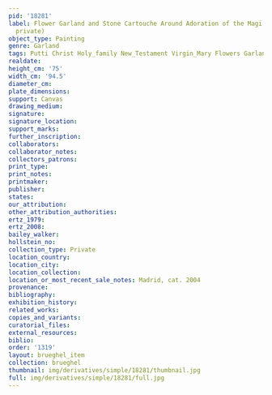 ```yaml
---
pid: '18281'
label: Flower Garland and Stone Cartouche Around Adoration of the Magi Scene (Madrid,
  private)
object_type: Painting
genre: Garland
tags: Putti Christ Holy_family New_Testament Virgin_Mary Flowers Garland
realdate: 
height_cm: '75'
width_cm: '94.5'
diameter_cm: 
plate_dimensions: 
support: Canvas
drawing_medium: 
signature: 
signature_location: 
support_marks: 
further_inscription: 
collaborators: 
collaborator_notes: 
collectors_patrons: 
print_type: 
print_notes: 
printmaker: 
publisher: 
states: 
our_attribution: 
other_attribution_authorities: 
ertz_1979: 
ertz_2008: 
bailey_walker: 
hollstein_no: 
collection_type: Private
location_country: 
location_city: 
location_collection: 
location_or_most_recent_sale_notes: Madrid, cat. 2004
provenance: 
bibliography: 
exhibition_history: 
related_works: 
copies_and_variants: 
curatorial_files: 
external_resources: 
biblio: 
order: '1319'
layout: brueghel_item
collection: brueghel
thumbnail: img/derivatives/simple/18281/thumbnail.jpg
full: img/derivatives/simple/18281/full.jpg
---
```

